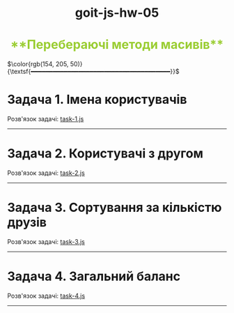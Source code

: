 <h1 align="center">goit-js-hw-05</h1>
<h1 align="center" style="color : yellowgreen" >**Перебераючі методи масивів**</h2>

$\color{rgb(154, 205, 50)}{\textsf{━━━━━━━━━━━━━━━━━━━━━━━━━━━━━━━━━━━━━━}}$

# **Задача 1. Імена користувачів**

Розв'язок задачі: [task-1.js](./js/task-1.js)

---

# **Задача 2. Користувачі з другом**

Розв'язок задачі: [task-2.js](./js/task-2.js)

---

# **Задача 3. Сортування за кількістю друзів**

Розв'язок задачі: [task-3.js](./js/task-3.js)

---

# **Задача 4. Загальний баланс**

Розв'язок задачі: [task-4.js](./js/task-4.js)

---
